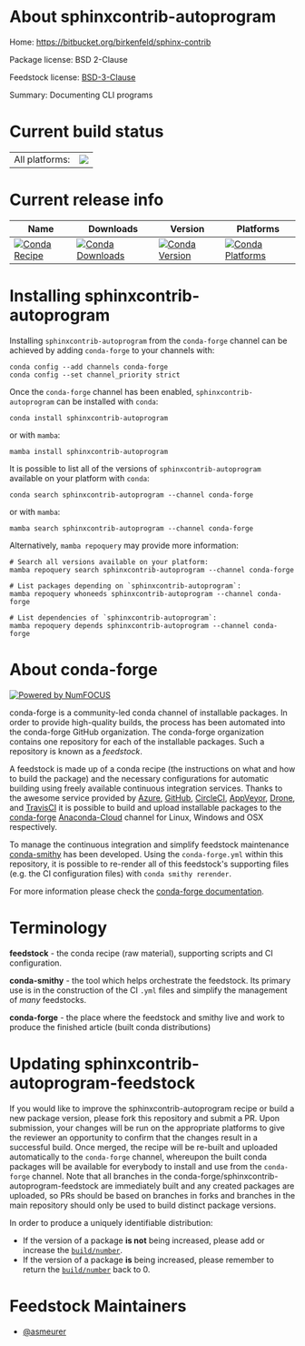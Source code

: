 About sphinxcontrib-autoprogram
===============================

Home: https://bitbucket.org/birkenfeld/sphinx-contrib

Package license: BSD 2-Clause

Feedstock license: [BSD-3-Clause](https://github.com/conda-forge/sphinxcontrib-autoprogram-feedstock/blob/main/LICENSE.txt)

Summary: Documenting CLI programs

Current build status
====================


<table><tr><td>All platforms:</td>
    <td>
      <a href="https://dev.azure.com/conda-forge/feedstock-builds/_build/latest?definitionId=3565&branchName=main">
        <img src="https://dev.azure.com/conda-forge/feedstock-builds/_apis/build/status/sphinxcontrib-autoprogram-feedstock?branchName=main">
      </a>
    </td>
  </tr>
</table>

Current release info
====================

| Name | Downloads | Version | Platforms |
| --- | --- | --- | --- |
| [![Conda Recipe](https://img.shields.io/badge/recipe-sphinxcontrib--autoprogram-green.svg)](https://anaconda.org/conda-forge/sphinxcontrib-autoprogram) | [![Conda Downloads](https://img.shields.io/conda/dn/conda-forge/sphinxcontrib-autoprogram.svg)](https://anaconda.org/conda-forge/sphinxcontrib-autoprogram) | [![Conda Version](https://img.shields.io/conda/vn/conda-forge/sphinxcontrib-autoprogram.svg)](https://anaconda.org/conda-forge/sphinxcontrib-autoprogram) | [![Conda Platforms](https://img.shields.io/conda/pn/conda-forge/sphinxcontrib-autoprogram.svg)](https://anaconda.org/conda-forge/sphinxcontrib-autoprogram) |

Installing sphinxcontrib-autoprogram
====================================

Installing `sphinxcontrib-autoprogram` from the `conda-forge` channel can be achieved by adding `conda-forge` to your channels with:

```
conda config --add channels conda-forge
conda config --set channel_priority strict
```

Once the `conda-forge` channel has been enabled, `sphinxcontrib-autoprogram` can be installed with `conda`:

```
conda install sphinxcontrib-autoprogram
```

or with `mamba`:

```
mamba install sphinxcontrib-autoprogram
```

It is possible to list all of the versions of `sphinxcontrib-autoprogram` available on your platform with `conda`:

```
conda search sphinxcontrib-autoprogram --channel conda-forge
```

or with `mamba`:

```
mamba search sphinxcontrib-autoprogram --channel conda-forge
```

Alternatively, `mamba repoquery` may provide more information:

```
# Search all versions available on your platform:
mamba repoquery search sphinxcontrib-autoprogram --channel conda-forge

# List packages depending on `sphinxcontrib-autoprogram`:
mamba repoquery whoneeds sphinxcontrib-autoprogram --channel conda-forge

# List dependencies of `sphinxcontrib-autoprogram`:
mamba repoquery depends sphinxcontrib-autoprogram --channel conda-forge
```


About conda-forge
=================

[![Powered by
NumFOCUS](https://img.shields.io/badge/powered%20by-NumFOCUS-orange.svg?style=flat&colorA=E1523D&colorB=007D8A)](https://numfocus.org)

conda-forge is a community-led conda channel of installable packages.
In order to provide high-quality builds, the process has been automated into the
conda-forge GitHub organization. The conda-forge organization contains one repository
for each of the installable packages. Such a repository is known as a *feedstock*.

A feedstock is made up of a conda recipe (the instructions on what and how to build
the package) and the necessary configurations for automatic building using freely
available continuous integration services. Thanks to the awesome service provided by
[Azure](https://azure.microsoft.com/en-us/services/devops/), [GitHub](https://github.com/),
[CircleCI](https://circleci.com/), [AppVeyor](https://www.appveyor.com/),
[Drone](https://cloud.drone.io/welcome), and [TravisCI](https://travis-ci.com/)
it is possible to build and upload installable packages to the
[conda-forge](https://anaconda.org/conda-forge) [Anaconda-Cloud](https://anaconda.org/)
channel for Linux, Windows and OSX respectively.

To manage the continuous integration and simplify feedstock maintenance
[conda-smithy](https://github.com/conda-forge/conda-smithy) has been developed.
Using the ``conda-forge.yml`` within this repository, it is possible to re-render all of
this feedstock's supporting files (e.g. the CI configuration files) with ``conda smithy rerender``.

For more information please check the [conda-forge documentation](https://conda-forge.org/docs/).

Terminology
===========

**feedstock** - the conda recipe (raw material), supporting scripts and CI configuration.

**conda-smithy** - the tool which helps orchestrate the feedstock.
                   Its primary use is in the construction of the CI ``.yml`` files
                   and simplify the management of *many* feedstocks.

**conda-forge** - the place where the feedstock and smithy live and work to
                  produce the finished article (built conda distributions)


Updating sphinxcontrib-autoprogram-feedstock
============================================

If you would like to improve the sphinxcontrib-autoprogram recipe or build a new
package version, please fork this repository and submit a PR. Upon submission,
your changes will be run on the appropriate platforms to give the reviewer an
opportunity to confirm that the changes result in a successful build. Once
merged, the recipe will be re-built and uploaded automatically to the
`conda-forge` channel, whereupon the built conda packages will be available for
everybody to install and use from the `conda-forge` channel.
Note that all branches in the conda-forge/sphinxcontrib-autoprogram-feedstock are
immediately built and any created packages are uploaded, so PRs should be based
on branches in forks and branches in the main repository should only be used to
build distinct package versions.

In order to produce a uniquely identifiable distribution:
 * If the version of a package **is not** being increased, please add or increase
   the [``build/number``](https://docs.conda.io/projects/conda-build/en/latest/resources/define-metadata.html#build-number-and-string).
 * If the version of a package **is** being increased, please remember to return
   the [``build/number``](https://docs.conda.io/projects/conda-build/en/latest/resources/define-metadata.html#build-number-and-string)
   back to 0.

Feedstock Maintainers
=====================

* [@asmeurer](https://github.com/asmeurer/)

